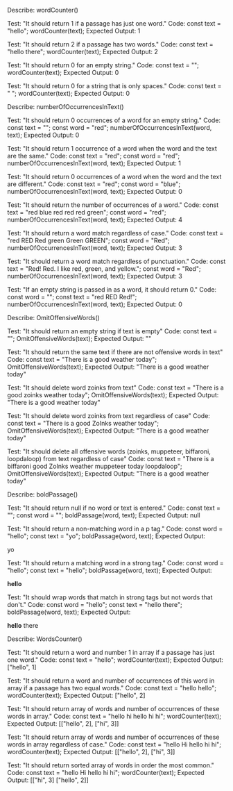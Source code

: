 Describe: wordCounter()

Test: "It should return 1 if a passage has just one word."
Code:
const text = "hello";
wordCounter(text);
Expected Output: 1

Test: "It should return 2 if a passage has two words."
Code:
const text = "hello there";
wordCounter(text);
Expected Output: 2

Test: "It should return 0 for an empty string."
Code: 
const text = "";
wordCounter(text);
Expected Output: 0

Test: "It should return 0 for a string that is only spaces."
Code: 
const text = "          ";
wordCounter(text);
Expected Output: 0


Describe: numberOfOccurrencesInText()

Test: "It should return 0 occurrences of a word for an empty string."
Code:
const text = "";
const word = "red";
numberOfOccurrencesInText(word, text);
Expected Output: 0

Test: "It should return 1 occurrence of a word when the word and the text are the same."
Code:
const text = "red";
const word = "red";
numberOfOccurrencesInText(word, text);
Expected Output: 1

Test: "It should return 0 occurrences of a word when the word and the text are different."
Code:
const text = "red";
const word = "blue";
numberOfOccurrencesInText(word, text);
Expected Output: 0

Test: "It should return the number of occurrences of a word."
Code:
const text = "red blue red red red green";
const word = "red";
numberOfOccurrencesInText(word, text);
Expected Output: 4

Test: "It should return a word match regardless of case."
Code:
const text = "red RED Red green Green GREEN";
const word = "Red";
numberOfOccurrencesInText(word, text);
Expected Output: 3

Test: "It should return a word match regardless of punctuation."
Code:
const text = "Red! Red. I like red, green, and yellow.";
const word = "Red";
numberOfOccurrencesInText(word, text);
Expected Output: 3

Test: "If an empty string is passed in as a word, it should return 0."
Code:
const word = "";
const text = "red RED Red!";
numberOfOccurrencesInText(word, text);
Expected Output: 0


Describe: OmitOffensiveWords()

Test: "It should return an empty string if text is empty"
Code:
const text = "";
OmitOffensiveWords(text);
Expected Output: ""

Test: "It should return the same text if there are not offensive words in text"
Code:
const text = "There is a good weather today";
OmitOffensiveWords(text);
Expected Output: "There is a good weather today"

Test: "It should delete word zoinks from text"
Code:
const text = "There is a good zoinks weather today";
OmitOffensiveWords(text);
Expected Output: "There is a good weather today"

Test: "It should delete word zoinks from text regardless of case"
Code:
const text = "There is a good ZoInks weather today";
OmitOffensiveWords(text);
Expected Output: "There is a good weather today"

Test: "It should delete all offensive words (zoinks, muppeteer, biffaroni, loopdaloop) from text regardless of case"
Code:
const text = "There is a biffaroni good ZoInks weather muppeteer today loopdaloop";
OmitOffensiveWords(text);
Expected Output: "There is a good weather today"


Describe: boldPassage()

Test: "It should return null if no word or text is entered."
Code:
const text = "";
const word = "";
boldPassage(word, text);
Expected Output: null

Test: "It should return a non-matching word in a p tag."
Code:
const word = "hello";
const text = "yo";
boldPassage(word, text);
Expected Output: <p>yo</p>

Test: "It should return a matching word in a strong tag."
Code:
const word = "hello";
const text = "hello";
boldPassage(word, text);
Expected Output: <p><strong>hello</strong></p>

Test: "It should wrap words that match in strong tags but not words that don't."
Code:
const word = "hello";
const text = "hello there";
boldPassage(word, text);
Expected Output: <p><strong>hello</strong> there</p>

Describe: WordsCounter()

Test: "It should return a word and number 1 in array if a passage has just one word."
Code:
const text = "hello";
wordCounter(text);
Expected Output: ["hello", 1]

Test: "It should return a word and number of occurrences of this word in array if a passage has two equal words."
Code:
const text = "hello hello";
wordCounter(text);
Expected Output: ["hello", 2]

Test: "It should return array of words and number of occurrences of these words in array."
Code:
const text = "hello hi hello hi hi";
wordCounter(text);
Expected Output: [["hello", 2], ["hi", 3]]

Test: "It should return array of words and number of occurrences of these words in array regardless of case."
Code:
const text = "hello Hi hello hi hi";
wordCounter(text);
Expected Output: [["hello", 2], ["hi", 3]]

Test: "It should return sorted array of words in order the most common."
Code:
const text = "hello Hi hello hi hi";
wordCounter(text);
Expected Output: [["hi", 3] ["hello", 2]]
